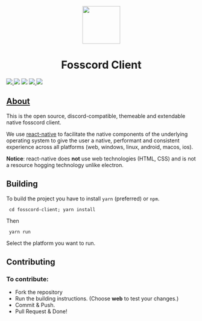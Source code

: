 <p align="center">
  <img width="100" src="https://raw.githubusercontent.com/fosscord/fosscord/master/assets-rebrand/svg/Fosscord-Icon-Rounded-Subtract.svg" />
</p>
<h1 align="center">Fosscord Client</h1>

<p>
  <a href="https://discord.gg/ZrnGQP6p3d">
    <img src="https://img.shields.io/discord/806142446094385153?color=7489d5&logo=discord&logoColor=ffffff" />
  </a>
  <img src="https://img.shields.io/static/v1?label=Status&message=Development&color=blue">
  <a title="Crowdin" target="_blank" href="https://translate.fosscord.com/"><img src="https://badges.crowdin.net/fosscord/localized.svg"></a>
   <a href="https://opencollective.com/fosscord">
    <img src="https://opencollective.com/fosscord/tiers/badge.svg">
  </a>
  <img src="https://build.appcenter.ms/v0.1/apps/1b0360c3-6896-46c5-99cb-402a0bdc6ccf/branches/master/badge">
</p>

## [About](https://docs.fosscord.com/client/)

This is the open source, discord-compatible, themeable and extendable native fosscord client.

We use [react-native](https://reactnative.dev/) to facilitate the native components of the underlying operating system to give the user a native, performant and consistent experience across all platforms (web, windows, linux, android, macos, ios).

**Notice**: react-native does **not** use web technologies (HTML, CSS) and is not a resource hogging technology unlike electron.

## Building

To build the project you have to install `yarn` (preferred) or `npm`.

     cd fosscord-client; yarn install 

Then

     yarn run 

Select the platform you want to run.

## Contributing

### To contribute: 
- Fork the repository
- Run the building instructions. (Choose **web** to test your changes.)
- Commit & Push.
- Pull Request & Done!
